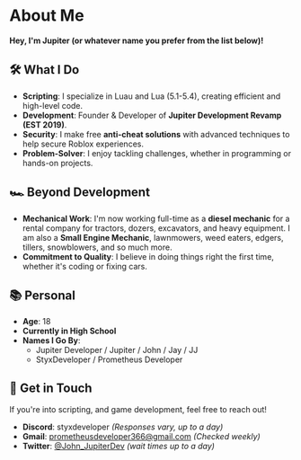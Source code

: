 # About Me

**Hey, I'm Jupiter (or whatever name you prefer from the list below)!**

## 🛠️ What I Do

- **Scripting**: I specialize in Luau and Lua (5.1-5.4), creating efficient and high-level code.
- **Development**: Founder & Developer of **Jupiter Development Revamp (EST 2019)**.
- **Security**: I make free **anti-cheat solutions** with advanced techniques to help secure Roblox experiences.
- **Problem-Solver**: I enjoy tackling challenges, whether in programming or hands-on projects.

## 🏎️ Beyond Development

- **Mechanical Work**: I'm now working full-time as a **diesel mechanic** for a rental company for tractors, dozers, excavators, and heavy equipment. I am also a **Small Engine Mechanic**, lawnmowers, weed eaters, edgers, tillers, snowblowers, and so much more.
- **Commitment to Quality**: I believe in doing things right the first time, whether it's coding or fixing cars.

## 📚 Personal

- **Age**: 18  
- **Currently in High School**  
- **Names I Go By**:
  - Jupiter Developer / Jupiter / John / Jay / JJ  
  - StyxDeveloper / Prometheus Developer  

## 🔗 Get in Touch

If you're into scripting, and game development, feel free to reach out!  
- **Discord**: styxdeveloper *(Responses vary, up to a day)*  
- **Gmail**: prometheusdeveloper366@gmail.com *(Checked weekly)*  
- **Twitter**: [@John_JupiterDev](https://x.com/John_JupiterDev) *(wait times up to a day)*
